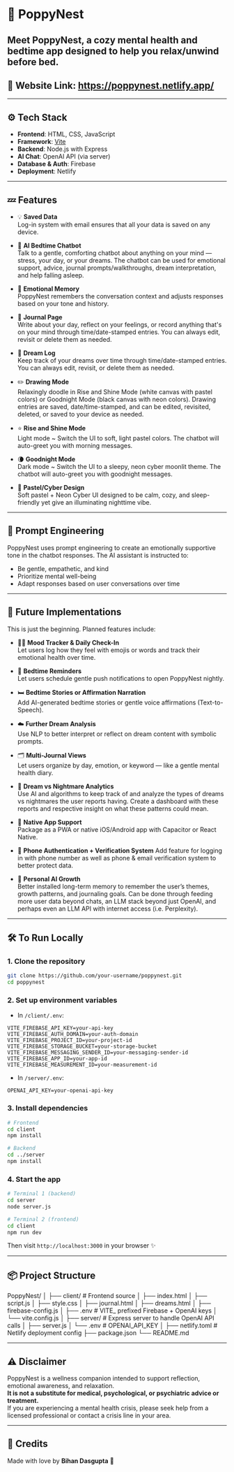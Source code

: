 # 🌸 PoppyNest

**Meet PoppyNest**, a cozy mental health and bedtime app designed to help you relax/unwind before bed.
---
## 🔗 Website Link: https://poppynest.netlify.app/
---

## ⚙️ Tech Stack

- **Frontend**: HTML, CSS, JavaScript
- **Framework**: [Vite](https://vitejs.dev/)
- **Backend**: Node.js with Express
- **AI Chat**: OpenAI API (via server)
- **Database & Auth**: Firebase
- **Deployment**: Netlify

---

## 💤 Features

- 💡 **Saved Data**  
  Log-in system with email ensures that all your data is saved on any device.
  
- 🌙 **AI Bedtime Chatbot**  
  Talk to a gentle, comforting chatbot about anything on your mind — stress, your day, or your dreams. The chatbot can be used for emotional support, advice, journal prompts/walkthroughs, dream interpretation, and help falling asleep.

- 💖 **Emotional Memory**  
  PoppyNest remembers the conversation context and adjusts responses based on your tone and history.

- 📓 **Journal Page**  
  Write about your day, reflect on your feelings, or record anything that's on your mind through time/date-stamped entries. You can always edit, revisit or delete them as needed.

- 🛌 **Dream Log**  
  Keep track of your dreams over time through time/date-stamped entries. You can always edit, revisit, or delete them as needed.

- ✏️ **Drawing Mode**  
  Relaxingly doodle in Rise and Shine Mode (white canvas with pastel colors) or Goodnight Mode (black canvas with neon colors). Drawing entries are saved, date/time-stamped, and can be edited, revisited, deleted, or saved to your device as needed. 

- ⭐ **Rise and Shine Mode**  
  Light mode ~ Switch the UI to soft, light pastel colors. The chatbot will auto-greet you with morning messages.

- 🌘 **Goodnight Mode**  
  Dark mode ~ Switch the UI to a sleepy, neon cyber moonlit theme. The chatbot will auto-greet you with goodnight messages.

- 🎀 **Pastel/Cyber Design**  
  Soft pastel + Neon Cyber UI designed to be calm, cozy, and sleep-friendly yet give an illuminating nighttime vibe.

---

## 🧠 Prompt Engineering

PoppyNest uses prompt engineering to create an emotionally supportive tone in the chatbot responses. The AI assistant is instructed to:

- Be gentle, empathetic, and kind
- Prioritize mental well-being
- Adapt responses based on user conversations over time

---

## 🌱 Future Implementations

This is just the beginning. Planned features include:

- 🧘‍♀️ **Mood Tracker & Daily Check-In**  
  Let users log how they feel with emojis or words and track their emotional health over time.

- 🔔 **Bedtime Reminders**  
  Let users schedule gentle push notifications to open PoppyNest nightly.

- 🛏️ **Bedtime Stories or Affirmation Narration**  
  Add AI-generated bedtime stories or gentle voice affirmations (Text-to-Speech).

- ☁️ **Further Dream Analysis**  
  Use NLP to better interpret or reflect on dream content with symbolic prompts.

- 🗂️ **Multi-Journal Views**  
  Let users organize by day, emotion, or keyword — like a gentle mental health diary.

- 🧬 **Dream vs Nightmare Analytics**  
  Use AI and algorithms to keep track of and analyze the types of dreams vs nightmares the user reports having. Create a dashboard with these reports and respective insight on what these patterns could mean.

- 📱 **Native App Support**  
  Package as a PWA or native iOS/Android app with Capacitor or React Native.
  
- 🚧 **Phone Authentication + Verification System** 
  Add feature for logging in with phone number as well as phone & email verification system to better protect data.

- 🪷 **Personal AI Growth**  
  Better installed long-term memory to remember the user’s themes, growth patterns, and journaling goals. Can be done through feeding more user data beyond chats, an LLM stack beyond just OpenAI, and perhaps even an LLM API with internet access (i.e. Perplexity).

---

## 🛠️ To Run Locally

### 1. Clone the repository

```bash
git clone https://github.com/your-username/poppynest.git
cd poppynest
```

### 2. Set up environment variables

- In `/client/.env`:

```env
VITE_FIREBASE_API_KEY=your-api-key
VITE_FIREBASE_AUTH_DOMAIN=your-auth-domain
VITE_FIREBASE_PROJECT_ID=your-project-id
VITE_FIREBASE_STORAGE_BUCKET=your-storage-bucket
VITE_FIREBASE_MESSAGING_SENDER_ID=your-messaging-sender-id
VITE_FIREBASE_APP_ID=your-app-id
VITE_FIREBASE_MEASUREMENT_ID=your-measurement-id
```

- In `/server/.env`:

```env
OPENAI_API_KEY=your-openai-api-key
```

### 3. Install dependencies

```bash
# Frontend
cd client
npm install

# Backend
cd ../server
npm install
```

### 4. Start the app

```bash
# Terminal 1 (backend)
cd server
node server.js

# Terminal 2 (frontend)
cd client
npm run dev
```

Then visit `http://localhost:3000` in your browser ✨

---

## 📦 Project Structure

PoppyNest/
│
├── client/ # Frontend source
│ ├── index.html
│ ├── script.js
│ ├── style.css
│ ├── journal.html
│ ├── dreams.html
│ ├── firebase-config.js
│ ├── .env # VITE_ prefixed Firebase + OpenAI keys
│ └── vite.config.js
│
├── server/ # Express server to handle OpenAI API calls
│ ├── server.js
│ └── .env # OPENAI_API_KEY
│
├── netlify.toml # Netlify deployment config
├── package.json
└── README.md

---

## ⚠️ Disclaimer

PoppyNest is a wellness companion intended to support reflection, emotional awareness, and relaxation.  
**It is not a substitute for medical, psychological, or psychiatric advice or treatment.**  
If you are experiencing a mental health crisis, please seek help from a licensed professional or contact a crisis line in your area.

---

## 🙏 Credits

Made with love by **Bihan Dasgupta** 💖  

